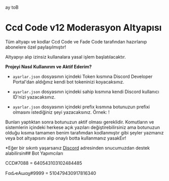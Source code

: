 ay toB
# Ccd Code v12 Moderasyon Altyapısı

Tüm altyapı ve kodlar Ccd Code ve Fade Code tarafından hazırlanıp abonelere özel paylaşılmıştır!

Altyapıyı alıp izinsiz kullanalara yasal işlem başlatılacaktır.

**Projeyi Nasıl Kullanırım ve Aktif Ederim?**

- ``ayarlar.json`` dosyasının içindeki Token kısmına Discord Developer Portal'dan aldığınız kendi bot tokeninizi koyacaksınız.

- ``ayarlar.json`` dosyasının içindeki sahip kısmına kendi Discord kullanıcı ID'nizi yazacaksınız.

- ``ayarlar.json`` dosyasının içindeki prefix kısmına botunuzun prefixi olmasını istediğiniz şeyi yazacaksınız. Örnek: !

Bunları yaptıktan sonra botunuzun aktif olması gereklidir. Komutların ve sistemlerin içindeki herkese açık yazıları değiştirebilirsiniz ama botunuzun olduğu kısıma tamamen benim tarafımdan kodlanmıştır gibi şeyler yazmanız veya bot altyapısını alıp onaylı botta kullanmanız yasakEır!

*Eğer bir sıkıntı yaşarsanız [Discord](https://discord.gg/BgymM6BQTy) adresinden snucumuzdan destek alabilirsin## Bot Yapımcıları

CCD#7088 = 640543103102484485

FαԃҽAɯαყ#9999 = 510479430917816340